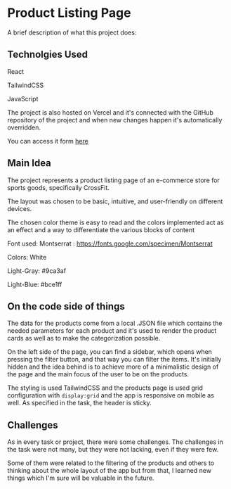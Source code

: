 
# Product Listing Page 

A brief description of what this project does: 




## Technolgies Used 

React

TailwindCSS

JavaScript

The project is also hosted on Vercel and it's connected with the GitHub repository of the project and when new changes happen it's automatically overridden.

You can access it form [here](https://listing-page-coral.vercel.app/ )
## Main Idea

The project represents a product listing page of an e-commerce store for sports goods, specifically CrossFit.

The layout was chosen to be basic, intuitive, and user-friendly on different devices.

The chosen color theme is easy to read and the colors implemented act as an effect and a way to differentiate the various blocks of content

Font used: Montserrat : https://fonts.google.com/specimen/Montserrat

Colors: 
White 

Light-Gray: #9ca3af

Light-Blue: #bce1ff








## On the code side of things 


The data for the products come from a local .JSON file which contains the needed parameters for each product and it's used to render the product cards as well as to make the categorization possible.

On the left side of the page, you can find a sidebar, which opens when pressing the filter button, and that way you can filter the items. It's initially hidden and the idea behind is to achieve more of a minimalistic design of the page and the main focus of the user to be on the products.

The styling is used TailwindCSS and the products page is used grid configuration with ```display:grid``` and the app is responsive on mobile as well. As specified in the task, the header is sticky.



## Challenges

As in every task or project, there were some challenges. The challenges in the task were not many, but they were not lacking, even if they were few.

Some of them were related to the filtering of the products and others to thinking about the whole layout of the app but from that, I learned new things which I'm sure will be valuable in the future.